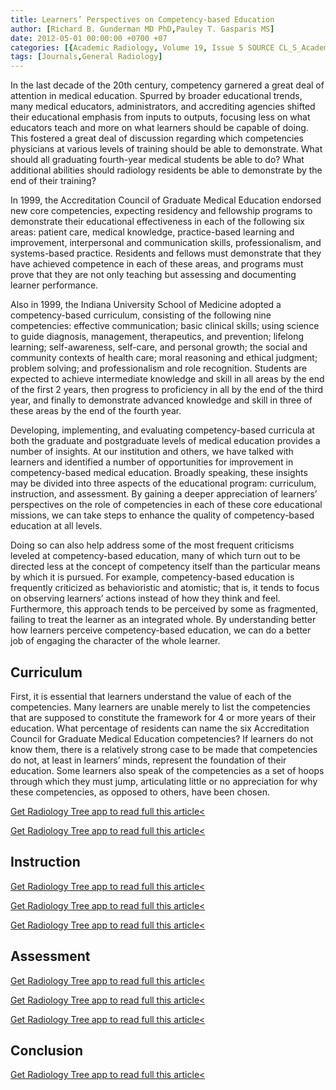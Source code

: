```yaml
---
title: Learners’ Perspectives on Competency-based Education
author: [Richard B. Gunderman MD PhD,Pauley T. Gasparis MS]
date: 2012-05-01 00:00:00 +0700 +07
categories: [{Academic Radiology, Volume 19, Issue 5 SOURCE CL_S_AcademicRadiologyVolume19Issue5 1}]
tags: [Journals,General Radiology]
---
```

In the last decade of the 20th century, competency garnered a great deal of attention in medical education. Spurred by broader educational trends, many medical educators, administrators, and accrediting agencies shifted their educational emphasis from inputs to outputs, focusing less on what educators teach and more on what learners should be capable of doing. This fostered a great deal of discussion regarding which competencies physicians at various levels of training should be able to demonstrate. What should all graduating fourth-year medical students be able to do? What additional abilities should radiology residents be able to demonstrate by the end of their training?

In 1999, the Accreditation Council of Graduate Medical Education endorsed new core competencies, expecting residency and fellowship programs to demonstrate their educational effectiveness in each of the following six areas: patient care, medical knowledge, practice-based learning and improvement, interpersonal and communication skills, professionalism, and systems-based practice. Residents and fellows must demonstrate that they have achieved competence in each of these areas, and programs must prove that they are not only teaching but assessing and documenting learner performance.

Also in 1999, the Indiana University School of Medicine adopted a competency-based curriculum, consisting of the following nine competencies: effective communication; basic clinical skills; using science to guide diagnosis, management, therapeutics, and prevention; lifelong learning; self-awareness, self-care, and personal growth; the social and community contexts of health care; moral reasoning and ethical judgment; problem solving; and professionalism and role recognition. Students are expected to achieve intermediate knowledge and skill in all areas by the end of the first 2 years, then progress to proficiency in all by the end of the third year, and finally to demonstrate advanced knowledge and skill in three of these areas by the end of the fourth year.

Developing, implementing, and evaluating competency-based curricula at both the graduate and postgraduate levels of medical education provides a number of insights. At our institution and others, we have talked with learners and identified a number of opportunities for improvement in competency-based medical education. Broadly speaking, these insights may be divided into three aspects of the educational program: curriculum, instruction, and assessment. By gaining a deeper appreciation of learners’ perspectives on the role of competencies in each of these core educational missions, we can take steps to enhance the quality of competency-based education at all levels.

Doing so can also help address some of the most frequent criticisms leveled at competency-based education, many of which turn out to be directed less at the concept of competency itself than the particular means by which it is pursued. For example, competency-based education is frequently criticized as behavioristic and atomistic; that is, it tends to focus on observing learners’ actions instead of how they think and feel. Furthermore, this approach tends to be perceived by some as fragmented, failing to treat the learner as an integrated whole. By understanding better how learners perceive competency-based education, we can do a better job of engaging the character of the whole learner.

## Curriculum

First, it is essential that learners understand the value of each of the competencies. Many learners are unable merely to list the competencies that are supposed to constitute the framework for 4 or more years of their education. What percentage of residents can name the six Accreditation Council for Graduate Medical Education competencies? If learners do not know them, there is a relatively strong case to be made that competencies do not, at least in learners’ minds, represent the foundation of their education. Some learners also speak of the competencies as a set of hoops through which they must jump, articulating little or no appreciation for why these competencies, as opposed to others, have been chosen.

[Get Radiology Tree app to read full this article<](https://clinicalpub.com/app)

[Get Radiology Tree app to read full this article<](https://clinicalpub.com/app)

## Instruction

[Get Radiology Tree app to read full this article<](https://clinicalpub.com/app)

[Get Radiology Tree app to read full this article<](https://clinicalpub.com/app)

[Get Radiology Tree app to read full this article<](https://clinicalpub.com/app)

## Assessment

[Get Radiology Tree app to read full this article<](https://clinicalpub.com/app)

[Get Radiology Tree app to read full this article<](https://clinicalpub.com/app)

[Get Radiology Tree app to read full this article<](https://clinicalpub.com/app)

## Conclusion

[Get Radiology Tree app to read full this article<](https://clinicalpub.com/app)